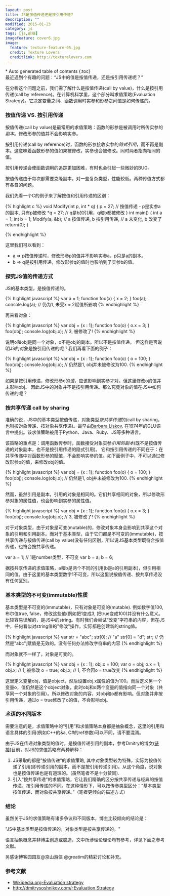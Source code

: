 ```yaml
---
layout: post
title: JS是按值传递还是按引用传递?
description: ""
modified: 2015-01-23
category: js
tags: [js,前端]
imagefeature: cover6.jpg
image:
  feature: texture-feature-05.jpg
  credit: Texture Lovers
  creditlink: http://texturelovers.com
---
```


<style type="text/css">
    .trans {
        font-size:12px;
        color:#999;
    }
</style>
<section id="table-of-contents" class="toc">
<div id="drawer" markdown="1">
*  Auto generated table of contents
{:toc}
</div>
</section><!-- /#table-of-contents -->
最近遇到个有趣的问题：“JS中的值是按值传递，还是按引用传递呢？”

在分析这个问题之前，我们需了解什么是按值传递(call by value)，什么是按引用传递(call by reference)。在计算机科学里，这个部分叫求值策略(Evaluation Strategy)。它决定变量之间、函数调用时实参和形参之间值是如何传递的。

### 按值传递 VS. 按引用传递

按值传递(call by value)是最常用的求值策略：函数的形参是被调用时所传实参的*副本*。修改形参的值并不会影响实参。

按引用传递(call by reference)时，函数的形参接收实参的*隐式引用*，而不再是副本。这意味着函数形参的值如果被修改，实参也会被修改。同时两者指向相同的值。

按引用传递会使函数调用的追踪更加困难，有时也会引起一些微妙的BUG。

按值传递由于每次都需要克隆副本，对一些复杂类型，性能较低。两种传值方式都有各自的问题。

我们先看一个C的例子来了解按值和引用传递的区别：

{% highlight c %}
void Modify(int p, int * q)
{
    p = 27; // 按值传递 - p是实参a的副本, 只有p被修改
    *q = 27; // q是b的引用，q和b都被修改
}
int main()
{
    int a = 1;
    int b = 1;
    Modify(a, &b);   // a 按值传递, b 按引用传递,
                     // a 未变化, b 改变了
    return(0);
}

{% endhighlight %}

这里我们可以看到：

* a => p按值传递时，修改形参p的值并不影响实参a，p只是a的副本。
* b => q是按引用传递，修改形参q的值时也影响到了实参b的值。

### 探究JS值的传递方式

JS的基本类型，是按值传递的。

{% highlight javascript %}
var a = 1;
function foo(x) {
    x = 2;
}
foo(a);
console.log(a); // 仍为1, 未受x = 2赋值所影响
{% endhighlight %}

再来看对象：

{% highlight javascript %}
var obj = {x : 1};
function foo(o) {
    o.x = 3;
}
foo(obj);
console.log(obj.x); // 3, 被修改了!
{% endhighlight %}

说明o和obj是同一个对象，o不是obj的副本。所以不是按值传递。
但这样是否说明JS的对象是按引用传递的呢？我们再看下面的例子：

{% highlight javascript %}
var obj = {x : 1};
function foo(o) {
    o = 100;
}
foo(obj);
console.log(obj.x); // 仍然是1, obj并未被修改为100.
{% endhighlight %}

如果是按引用传递，修改形参o的*值*，应该影响到实参才对。但这里修改o的值并未影响obj。
因此JS中的对象并不是按引用传递。那么究竟对象的值在JS中如何传递的呢？

### 按共享传递 call by sharing

准确的说，JS中的基本类型按值传递，对象类型*按共享传递*的(call by sharing，也叫按对象传递、按对象共享传递)。最早由[Barbara Liskov](http://en.wikipedia.org/wiki/Barbara_Liskov). 在1974年的GLU语言中提出。该求值策略被用于Python、Java、Ruby、JS等多种语言。

该策略的重点是：调用函数传参时，函数接受对象实参*引用的副本*(既不是按值传递的对象副本，也不是按引用传递的隐式引用)。 它和按引用传递的不同在于：在共享传递中对函数形参的赋值，不会影响实参的值。如下面例子中，不可以通过修改形参o的值，来修改obj的值。

{% highlight javascript %}
var obj = {x : 1};
function foo(o) {
    o = 100;
}
foo(obj);
console.log(obj.x); // 仍然是1, obj并未被修改为100.
{% endhighlight %}

然而，虽然引用是副本，引用的对象是相同的。它们共享相同的对象，所以修改形参对象的属性值，也会影响到实参的属性值。

{% highlight javascript %}
var obj = {x : 1};
function foo(o) {
    o.x = 3;
}
foo(obj);
console.log(obj.x); // 3, 被修改了!
{% endhighlight %}


对于对象类型，由于对象是可变(mutable)的，修改对象本身会影响到共享这个对象的引用和引用副本。而对于基本类型，由于它们都是不可变的(immutable)，按共享传递与按值传递(call by value)没有任何区别，所以说JS基本类型既符合按值传递，也符合按共享传递。


var a = 1; // 1是number类型，不可变
var b = a;
b = 6;

据按共享传递的求值策略，a和b是两个不同的引用(b是a的引用副本)，但引用相同的值。由于这里的基本类型数字1不可变，所以这里说按值传递、按共享传递没有任何区别。


### 基本类型的不可变(immutable)性质

基本类型是不可变的(immutable)，只有对象是可变的(mutable).
例如数字值100, 布尔值true, false，修改这些值(例如把1变成3, 把true变成100)并没有什么意义。比较容易误解的，是JS中的string。有时我们会尝试“改变”字符串的内容，但在JS中，任何看似对string值的"修改"操作，实际都是创建新的string值。

{% highlight javascript %}
var str = "abc";
str[0]; // "a"
str[0] = "d";
str; // 仍然是"abc";赋值是无效的。没有任何办法修改字符串的内容
{% endhighlight %}

而对象就不一样了，对象是可变的。

{% highlight javascript %}
var obj = {x : 1};
obj.x = 100;
var o = obj;
o.x = 1;
obj.x; // 1, 被修改
o = true;
obj.x; // 1, 不会因o = true改变
{% endhighlight %}

这里定义变量obj，值是object，然后设置obj.x属性的值为100。而后定义另一个变量o，值仍然是这个object对象，此时obj和o两个变量的值指向同一个对象（共享同一个对象的引用）。所以修改对象的内容，对obj和o都有影响。但对象并非按引用传递，通过o = true修改了o的值，不会影响obj。

### 术语的不同版本

需要注意的是，求值策略中的“引用”和求值策略本身都是抽象概念，这里的引用和语言具体的引用(例如C++的&a, C#的ref参数)可以不同，请不要混淆。

由于JS在传递对象类型的值时，是按值传递引用的副本，参考Dmitry的博文([链接](http://dmitrysoshnikov.com/ecmascript/chapter-8-evaluation-strategy/#terminology-versions))目前，对JS的求值策略有两种解释：
1. JS采取的都是”按值传递”的求值策略, 其中对象类型较为特殊，实际为按值传递了引用(即传递引用的副本，而不是按引用传递引用)。从这个角度，说对象也是按值传递也是有道理的。(虽然笔者不是十分赞同).
2. 引入“按共享传递”的求值策略，它让我们精确的区分按共享传递与经典的按值传递、按引用传递的不同。在这种情形下，可以按传参类型区分：“基本类型按值传递、而对象按共享传递。”（笔者更倾向的描述方式）

### 结论

虽然关于JS的求值策略有诸多争议和不同版本，博主比较倾向的结论是：

"JS中基本类型是按值传递的，对象类型是按共享传递的。"

语言抽象概念并非博主创造或臆造，文中所涉理论理论均有参考，详见下面之参考文献。

另感谢博客园园友@京山游侠 @greatim的精彩讨论和补充。

### 参考文献
* [Wikipedia.org-Evaluation strategy](http://en.wikipedia.org/wiki/Evaluation_strategy#Call_by_reference)
* [http://dmitrysoshnikov.com/-Evaluation Strategy](http://dmitrysoshnikov.com/ecmascript/chapter-8-evaluation-strategy/)

